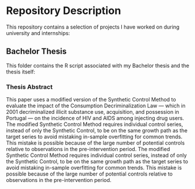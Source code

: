 # Repository Description
This repository contains a selection of projects I have worked on during university and internships:

## Bachelor Thesis
This folder contains the R script associated with my Bachelor thesis and the thesis itself:

### Thesis Abstract 
This paper uses a modified version of the Synthetic Control Method to evaluate the impact of the Consumption Decriminalization Law — which in 2001 decriminalized illicit substance use, acquisition, and possession in Portugal — on the incidence of HIV and AIDS among injecting drug users. The modified Synthetic Control Method requires individual control series, instead of only the Synthetic Control, to be on the same growth path as the target series to avoid mistaking in-sample overfitting for common trends. This mistake is possible because of the large number of potential controls relative to observations in the pre-intervention period. The modified Synthetic Control Method requires individual control series, instead of only the Synthetic Control, to be on the same growth path as the target series to avoid mistaking in-sample overfitting for common trends. This mistake is possible because of the large number of potential controls relative to observations in the pre-intervention period. 
